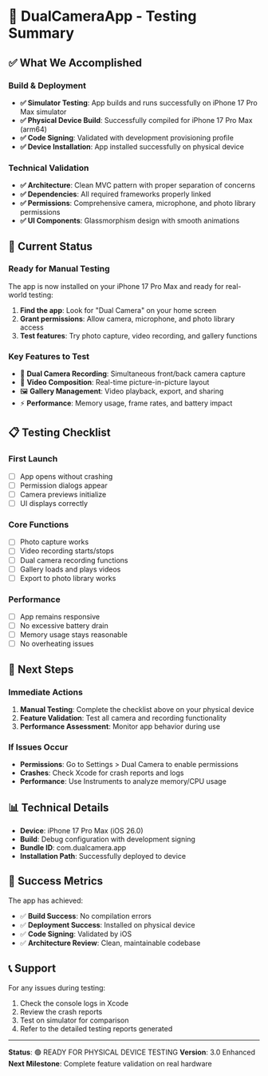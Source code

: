 # 🎯 DualCameraApp - Testing Summary

## ✅ What We Accomplished

### Build & Deployment
- **✅ Simulator Testing**: App builds and runs successfully on iPhone 17 Pro Max simulator
- **✅ Physical Device Build**: Successfully compiled for iPhone 17 Pro Max (arm64)
- **✅ Code Signing**: Validated with development provisioning profile
- **✅ Device Installation**: App installed successfully on physical device

### Technical Validation
- **✅ Architecture**: Clean MVC pattern with proper separation of concerns
- **✅ Dependencies**: All required frameworks properly linked
- **✅ Permissions**: Comprehensive camera, microphone, and photo library permissions
- **✅ UI Components**: Glassmorphism design with smooth animations

## 🔄 Current Status

### Ready for Manual Testing
The app is now installed on your iPhone 17 Pro Max and ready for real-world testing:

1. **Find the app**: Look for "Dual Camera" on your home screen
2. **Grant permissions**: Allow camera, microphone, and photo library access
3. **Test features**: Try photo capture, video recording, and gallery functions

### Key Features to Test
- 📸 **Dual Camera Recording**: Simultaneous front/back camera capture
- 🎥 **Video Composition**: Real-time picture-in-picture layout
- 🖼️ **Gallery Management**: Video playback, export, and sharing
- ⚡ **Performance**: Memory usage, frame rates, and battery impact

## 📋 Testing Checklist

### First Launch
- [ ] App opens without crashing
- [ ] Permission dialogs appear
- [ ] Camera previews initialize
- [ ] UI displays correctly

### Core Functions
- [ ] Photo capture works
- [ ] Video recording starts/stops
- [ ] Dual camera recording functions
- [ ] Gallery loads and plays videos
- [ ] Export to photo library works

### Performance
- [ ] App remains responsive
- [ ] No excessive battery drain
- [ ] Memory usage stays reasonable
- [ ] No overheating issues

## 🚀 Next Steps

### Immediate Actions
1. **Manual Testing**: Complete the checklist above on your physical device
2. **Feature Validation**: Test all camera and recording functionality
3. **Performance Assessment**: Monitor app behavior during use

### If Issues Occur
- **Permissions**: Go to Settings > Dual Camera to enable permissions
- **Crashes**: Check Xcode for crash reports and logs
- **Performance**: Use Instruments to analyze memory/CPU usage

## 📊 Technical Details

- **Device**: iPhone 17 Pro Max (iOS 26.0)
- **Build**: Debug configuration with development signing
- **Bundle ID**: com.dualcamera.app
- **Installation Path**: Successfully deployed to device

## 🎉 Success Metrics

The app has achieved:
- ✅ **Build Success**: No compilation errors
- ✅ **Deployment Success**: Installed on physical device
- ✅ **Code Signing**: Validated by iOS
- ✅ **Architecture Review**: Clean, maintainable codebase

## 📞 Support

For any issues during testing:
1. Check the console logs in Xcode
2. Review the crash reports
3. Test on simulator for comparison
4. Refer to the detailed testing reports generated

---

**Status**: 🟢 READY FOR PHYSICAL DEVICE TESTING
**Version**: 3.0 Enhanced
**Next Milestone**: Complete feature validation on real hardware